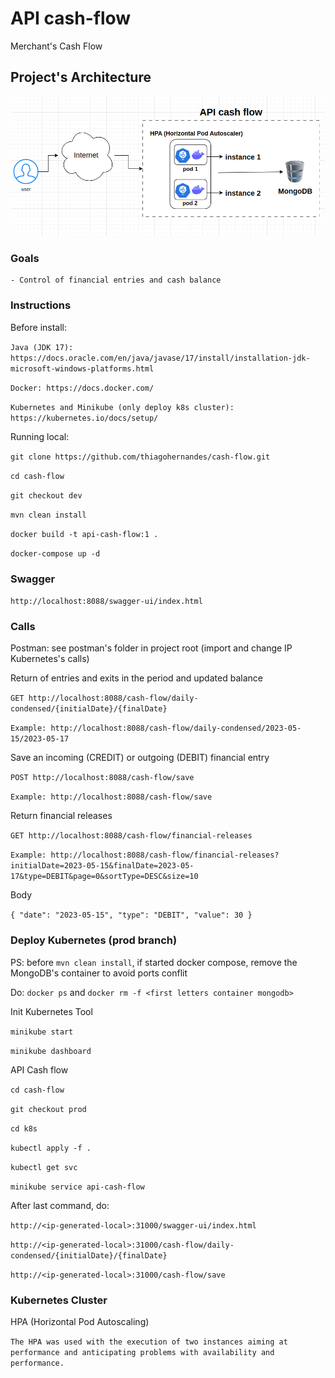 # API cash-flow
Merchant's Cash Flow

## Project's Architecture
![Screenshot](architecture.png)

### Goals
    - Control of financial entries and cash balance

### Instructions

Before install:

`Java (JDK 17): https://docs.oracle.com/en/java/javase/17/install/installation-jdk-microsoft-windows-platforms.html`

`Docker: https://docs.docker.com/`

`Kubernetes and Minikube (only deploy k8s cluster): https://kubernetes.io/docs/setup/`

Running local:

`git clone https://github.com/thiagohernandes/cash-flow.git`

`cd cash-flow`

`git checkout dev`

`mvn clean install`

`docker build -t api-cash-flow:1 .`

`docker-compose up -d`

### Swagger

`http://localhost:8088/swagger-ui/index.html`

### Calls

Postman: see postman's folder in project root (import and change IP Kubernetes's calls)

Return of entries and exits in the period and updated balance

`GET http://localhost:8088/cash-flow/daily-condensed/{initialDate}/{finalDate}`

`Example: http://localhost:8088/cash-flow/daily-condensed/2023-05-15/2023-05-17`

Save an incoming (CREDIT) or outgoing (DEBIT) financial entry

`POST http://localhost:8088/cash-flow/save`

`Example: http://localhost:8088/cash-flow/save`

Return financial releases

`GET http://localhost:8088/cash-flow/financial-releases`

`Example: http://localhost:8088/cash-flow/financial-releases?initialDate=2023-05-15&finalDate=2023-05-17&type=DEBIT&page=0&sortType=DESC&size=10`


Body

`{
"date": "2023-05-15",
"type": "DEBIT",
"value": 30
}`

### Deploy Kubernetes (prod branch)

PS: before `mvn clean install`, if started docker compose, remove the MongoDB's container to avoid ports conflit

Do: `docker ps` and `docker rm -f <first letters container mongodb>`

Init Kubernetes Tool

`minikube start`

`minikube dashboard`

API Cash flow

`cd cash-flow`

`git checkout prod`

`cd k8s`

`kubectl apply -f .`

`kubectl get svc`

`minikube service api-cash-flow`

After last command, do:

`http://<ip-generated-local>:31000/swagger-ui/index.html`

`http://<ip-generated-local>:31000/cash-flow/daily-condensed/{initialDate}/{finalDate}`

`http://<ip-generated-local>:31000/cash-flow/save`

### Kubernetes Cluster

HPA (Horizontal Pod Autoscaling)

`The HPA was used with the execution of two instances aiming at performance and anticipating problems with availability and performance.`

